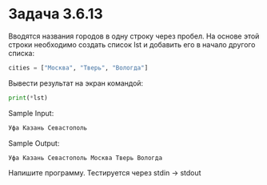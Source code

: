 # Задача 3.6.13

Вводятся названия городов в одну строку через пробел. На основе этой строки необходимо создать список lst и добавить его в начало другого списка:

```python
cities = ["Москва", "Тверь", "Вологда"]
```

Вывести результат на экран командой:

```python
print(*lst)
```

Sample Input:

```python
Уфа Казань Севастополь
```

Sample Output:

```python
Уфа Казань Севастополь Москва Тверь Вологда
```

Напишите программу. Тестируется через stdin → stdout
